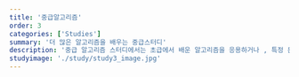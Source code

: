 ```yaml
---
title: '중급알고리즘'
order: 3
categories: ['Studies']
summary: '더 많은 알고리즘을 배우는 중급스터디'
description: '중급 알고리즘 스터디에서는 초급에서 배운 알고리즘을 응용하거나 , 특정 문제들에서 필요한 알고리즘 기법들을 배웁니다.'
studyimage: './study/study3_image.jpg'
---
```

